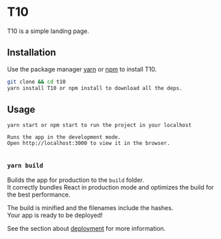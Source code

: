 # T10

T10 is a simple landing page.

## Installation

Use the package manager [yarn](https://yarnpkg.com/) or [npm](https://www.npmjs.com/) to install T10.


```bash
git clone && cd t10 
yarn install T10 or npm install to download all the deps.
```

## Usage

```
yarn start or npm start to run the project in your localhost 

Runs the app in the development mode.
Open http://localhost:3000 to view it in the browser.


```


### `yarn build`

Builds the app for production to the `build` folder.\
It correctly bundles React in production mode and optimizes the build for the best performance.

The build is minified and the filenames include the hashes.\
Your app is ready to be deployed!

See the section about [deployment](https://facebook.github.io/create-react-app/docs/deployment) for more information.
